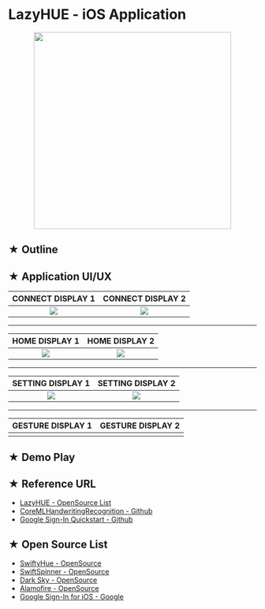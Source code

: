 # LazyHUE - iOS Application

<p align="center">
 <img src="https://user-images.githubusercontent.com/20036523/49021283-a1391180-f1d5-11e8-976d-a0d1bd010667.png" width="400" height="400" />
</p>

## ★ Outline

## ★ Application UI/UX

|CONNECT DISPLAY 1|CONNECT DISPLAY 2|
|:---------------:|:---------------:|
|![](https://user-images.githubusercontent.com/20036523/49021101-37b90300-f1d5-11e8-80a7-cda4562cc2a3.png)|![](https://user-images.githubusercontent.com/20036523/49021099-37b90300-f1d5-11e8-9f53-05c51d2a838e.png)|

* * *

|HOME DISPLAY 1|HOME DISPLAY 2|
|:------------:|:------------:|
|![](https://user-images.githubusercontent.com/20036523/44664163-6a742380-aa4d-11e8-9536-153cdb0c5e3e.jpg)|![](https://user-images.githubusercontent.com/20036523/44664298-c9399d00-aa4d-11e8-8183-c5a4281cfeec.jpg)|

* * *

|SETTING DISPLAY 1|SETTING DISPLAY 2|
|:------------:|:------------:|
|![](https://user-images.githubusercontent.com/20036523/44945564-286d2800-ae27-11e8-98f9-c2d9c77bae24.png)|![](https://user-images.githubusercontent.com/20036523/44945563-286d2800-ae27-11e8-898d-7dafaafa4563.png)|

* * *

|GESTURE DISPLAY 1|GESTURE DISPLAY 2|
|:---------------:|:---------------:|
|![]()|![]()|

## ★ Demo Play

## ★ Reference URL
* [LazyHUE - OpenSource List](http://yeop9657.blog.me/221067037683)
* [CoreMLHandwritingRecognition - Github](https://github.com/brianadvent/CoreMLHandwritingRecognition)
* [Google Sign-In Quickstart - Github](https://github.com/googlesamples/google-services/tree/master/ios/signin)
 
## ★ Open Source List 
* [SwiftyHue - OpenSource](https://github.com/Spriter/SwiftyHue)
* [SwiftSpinner - OpenSource](https://github.com/icanzilb/SwiftSpinner)
* [Dark Sky - OpenSource](https://darksky.net/dev)
* [Alamofire - OpenSource](https://github.com/Alamofire/Alamofire)
* [Google Sign-In for iOS - Google](https://developers.google.com/identity/sign-in/ios/)
